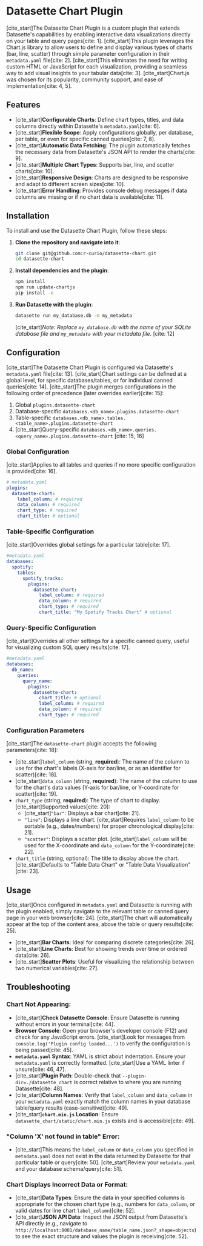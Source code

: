 # Datasette Chart Plugin

[cite_start]The Datasette Chart Plugin is a custom plugin that extends Datasette's capabilities by enabling interactive data visualizations directly on your table and query pages[cite: 1]. [cite_start]This plugin leverages the Chart.js library to allow users to define and display various types of charts (bar, line, scatter) through simple parameter configuration in their `metadata.yaml` file[cite: 2]. [cite_start]This eliminates the need for writing custom HTML or JavaScript for each visualization, providing a seamless way to add visual insights to your tabular data[cite: 3]. [cite_start]Chart.js was chosen for its popularity, community support, and ease of implementation[cite: 4, 5].

## Features

- [cite_start]**Configurable Charts**: Define chart types, titles, and data columns directly within Datasette's `metadata.yaml`[cite: 6].
- [cite_start]**Flexible Scope**: Apply configurations globally, per database, per table, or even for specific canned queries[cite: 7, 8].
- [cite_start]**Automatic Data Fetching**: The plugin automatically fetches the necessary data from Datasette's JSON API to render the charts[cite: 9].
- [cite_start]**Multiple Chart Types**: Supports bar, line, and scatter charts[cite: 10].
- [cite_start]**Responsive Design**: Charts are designed to be responsive and adapt to different screen sizes[cite: 10].
- [cite_start]**Error Handling**: Provides console debug messages if data columns are missing or if no chart data is available[cite: 11].

## Installation

To install and use the Datasette Chart Plugin, follow these steps:

1.  **Clone the repository and navigate into it**:

    ```bash
    git clone git@github.com:r-curio/datasette-chart.git
    cd datasette-chart
    ```

2.  **Install dependencies and the plugin**:

    ```bash
    npm install
    npm run update-chartjs
    pip install -e
    ```

3.  **Run Datasette with the plugin**:

    ```bash
    datasette run my_database.db -m my_metadata
    ```

    [cite_start]_Note: Replace `my_database.db` with the name of your SQLite database file and `my_metadata` with your metadata file._ [cite: 12]

## Configuration

[cite_start]The Datasette Chart Plugin is configured via Datasette's `metadata.yaml` file[cite: 13]. [cite_start]Chart settings can be defined at a global level, for specific databases/tables, or for individual canned queries[cite: 14]. [cite_start]The plugin merges configurations in the following order of precedence (later overrides earlier)[cite: 15]:

1.  Global `plugins.datasette-chart`
2.  Database-specific `databases.<db_name>.plugins.datasette-chart`
3.  Table-specific `databases.<db_name>.tables.<table_name>.plugins.datasette-chart`
4.  [cite_start]Query-specific `databases.<db_name>.queries.<query_name>.plugins.datasette-chart` [cite: 15, 16]

### Global Configuration

[cite_start]Applies to all tables and queries if no more specific configuration is provided[cite: 16].

```yaml
# metadata.yaml
plugins:
  datasette-chart:
    label_column: # required
    data_column: # required
    chart_type: # required
    chart_title: # optional
```

### Table-Specific Configuration

[cite_start]Overrides global settings for a particular table[cite: 17].

```yaml
#metadata.yaml
databases:
  spotify:
    tables:
      spotify_tracks:
        plugins:
          datasette-chart:
            label_column: # required
            data_column: # required
            chart_type: # required
            chart_title: "My Spotify Tracks Chart" # optional
```

### Query-Specific Configuration

[cite_start]Overrides all other settings for a specific canned query, useful for visualizing custom SQL query results[cite: 17].

```yaml
#metadata.yaml
databases:
  db_name:
    queries:
      query_name:
        plugins:
          datasette-chart:
            chart_title: # optional
            label_column: # required
            data_column: # required
            chart_type: # required
```

### Configuration Parameters

[cite_start]The `datasette-chart` plugin accepts the following parameters[cite: 18]:

- [cite_start]`label_column` (string, **required**): The name of the column to use for the chart's labels (X-axis for bar/line, or as an identifier for scatter)[cite: 18].
- [cite_start]`data_column` (string, **required**): The name of the column to use for the chart's data values (Y-axis for bar/line, or Y-coordinate for scatter)[cite: 19].
- `chart_type` (string, **required**): The type of chart to display. [cite_start]Supported values[cite: 20]:
  - [cite_start]`"bar"`: Displays a bar chart[cite: 21].
  - `"line"`: Displays a line chart. [cite_start]Requires `label_column` to be sortable (e.g., dates/numbers) for proper chronological display[cite: 21].
  - `"scatter"`: Displays a scatter plot. [cite_start]`label_column` will be used for the X-coordinate and `data_column` for the Y-coordinate[cite: 22].
- `chart_title` (string, optional): The title to display above the chart. [cite_start]Defaults to "Table Data Chart" or "Table Data Visualization"[cite: 23].

## Usage

[cite_start]Once configured in `metadata.yaml` and Datasette is running with the plugin enabled, simply navigate to the relevant table or canned query page in your web browser[cite: 24]. [cite_start]The chart will automatically appear at the top of the content area, above the table or query results[cite: 25].

- [cite_start]**Bar Charts**: Ideal for comparing discrete categories[cite: 26].
- [cite_start]**Line Charts**: Best for showing trends over time or ordered data[cite: 26].
- [cite_start]**Scatter Plots**: Useful for visualizing the relationship between two numerical variables[cite: 27].

## Troubleshooting

### Chart Not Appearing:

- [cite_start]**Check Datasette Console**: Ensure Datasette is running without errors in your terminal[cite: 44].
- **Browser Console**: Open your browser's developer console (F12) and check for any JavaScript errors. [cite_start]Look for messages from `console.log('Plugin config loaded...')` to verify the configuration is being passed[cite: 45].
- **`metadata.yaml` Syntax**: YAML is strict about indentation. Ensure your `metadata.yaml` is correctly formatted. [cite_start]Use a YAML linter if unsure[cite: 46, 47].
- [cite_start]**Plugin Path**: Double-check that `--plugin-dir=./datasette_chart` is correct relative to where you are running Datasette[cite: 48].
- [cite_start]**Column Names**: Verify that `label_column` and `data_column` in your `metadata.yaml` exactly match the column names in your database table/query results (case-sensitive)[cite: 49].
- [cite_start]**`chart.min.js` Location**: Ensure `datasette_chart/static/chart.min.js` exists and is accessible[cite: 49].

### "Column 'X' not found in table" Error:

- [cite_start]This means the `label_column` or `data_column` you specified in `metadata.yaml` does not exist in the data returned by Datasette for that particular table or query[cite: 50]. [cite_start]Review your `metadata.yaml` and your database schema/query[cite: 51].

### Chart Displays Incorrect Data or Format:

- [cite_start]**Data Types**: Ensure the data in your specified columns is appropriate for the chosen chart type (e.g., numbers for `data_column`, or valid dates for line chart `label_column`)[cite: 52].
- [cite_start]**JSON API Data**: Inspect the JSON output from Datasette's API directly (e.g., navigate to `http://localhost:8001/database_name/table_name.json?_shape=objects`) to see the exact structure and values the plugin is receiving[cite: 52].
